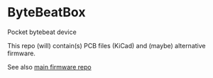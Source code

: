 # ByteBeatBox
Pocket bytebeat device

This repo (will) contain(s) PCB files (KiCad) and (maybe) alternative firmware.

See also [main firmware repo](https://github.com/Bredian/PROJECT_BYTEBEAT/tree/master)
